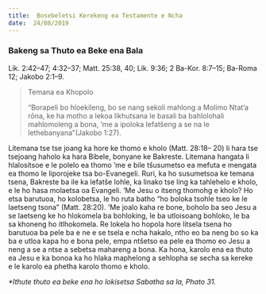 ```yaml
---
title:  Bosebeletsi Kerekeng ea Testamente e Ncha
date:  24/08/2019
---
```


### Bakeng sa Thuto ea Beke ena Bala
Lik. 2:42–47; 4:32–37; Matt. 25:38, 40; Lik. 9:36; 2 Ba-Kor. 8:7–15; Ba-Roma 12; Jakobo 2:1–9.

> <p>Temana ea Khopolo</p>
> “Borapeli bo hloekileng, bo se nang sekoli mahlong a Molimo Ntat’a rōna, ke ha motho a lekoa likhutsana le basali ba bahlolohali mahlomoleng a bona, ’me a ipoloka lefatšeng a se na le lethebanyana”(Jakobo 1:27).

Litemana tse tse joang ka hore ke thomo e kholo (Matt. 28:18– 20) li hara tse tsejoang haholo ka hara Bibele, bonyane ke Bakreste. Litemana hangata li hlalositsoe e le polelo ea thomo ’me e bile tšusumetso ea mefuta e mengata ea thomo le liporojeke tsa bo-Evanegeli. Ruri, ka ho susumetsoa ke temana tsena, Bakreste ba ile ka lefatše lohle, ka linako tse ling ka tahlehelo e kholo, e le ho hasa molaetsa oa Evangeli. ’Me Jesu o itseng thomohg e kholo? Ho etsa barutuoa, ho kolobetsa, le ho ruta batho “ho boloka tsohle tseo ke le laetseng tsona” (Matt. 28:20). ’Me joalo kaha re bone, boholo ba seo Jesu a se laetseng ke ho hlokomela ba bohloking, le ba utloisoang bohloko, le ba sa khoneng ho itlhokomela. Re lokela ho hopola hore litsela tsena ho barutuoa ba pele ba e ne e se tsela e ncha hakalo, ntho eo ba neng bo so ka ba e utloa kapa ho e bona pele, empa ntšetso ea pele ea thomo eo Jesu a neng a se a ntse a sebetsa mahareng a bona. Ka hona, karolo ena ea thuto ea Jesu e ka bonoa ka ho hlaka maphelong a sehlopha se secha sa kereke e le karolo ea phetha karolo thomo e kholo.

_*Ithute thuto ea beke ena ho lokisetsa Sabatha sa la, Phato 31._